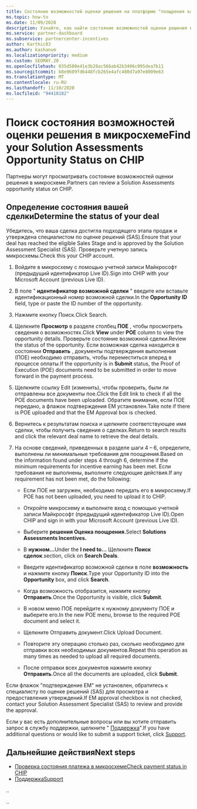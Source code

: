 ```yaml
---
title: Состояние возможностей оценки решения на платформе "поощрения каналов" (микросхема)
ms.topic: how-to
ms.date: 11/09/2020
description: Узнайте, как найти состояние возможностей оценки решения в микросхеме.
ms.service: partner-dashboard
ms.subservice: partnercenter-incentives
author: Karthic83
ms.author: kashanum
ms.localizationpriority: medium
ms.custom: SEOMAY.20
ms.openlocfilehash: 035d500e41e3b28ac566ab42b3406c095dea7b11
ms.sourcegitcommit: b8e9609fd6448fcb265e4afc480d7a97e8009e63
ms.translationtype: MT
ms.contentlocale: ru-RU
ms.lasthandoff: 11/10/2020
ms.locfileid: "94418182"
---
```

# <a name="find-your-solution-assessments-opportunity-status-on-chip"></a><span data-ttu-id="59490-103">Поиск состояния возможностей оценки решения в микросхеме</span><span class="sxs-lookup"><span data-stu-id="59490-103">Find your Solution Assessments Opportunity Status on CHIP</span></span>

<span data-ttu-id="59490-104">Партнеры могут просматривать состояние возможностей оценки решения в микросхеме.</span><span class="sxs-lookup"><span data-stu-id="59490-104">Partners can review a Solution Assessments opportunity status on CHIP.</span></span>

## <a name="determine-the-status-of-your-deal"></a><span data-ttu-id="59490-105">Определение состояния вашей сделки</span><span class="sxs-lookup"><span data-stu-id="59490-105">Determine the status of your deal</span></span>

<span data-ttu-id="59490-106">Убедитесь, что ваша сделка достигла подходящего этапа продаж и утверждена специалистом по оценке решений (SAS).</span><span class="sxs-lookup"><span data-stu-id="59490-106">Ensure that your deal has reached the eligible Sales Stage and is approved by the Solution Assessment Specialist (SAS).</span></span> <span data-ttu-id="59490-107">Проверьте учетную запись микросхемы.</span><span class="sxs-lookup"><span data-stu-id="59490-107">Check this your CHIP account.</span></span>

1. <span data-ttu-id="59490-108">Войдите в микросхему с помощью учетной записи Майкрософт (предыдущий идентификатор Live ID).</span><span class="sxs-lookup"><span data-stu-id="59490-108">Sign into CHIP with your Microsoft Account (previous Live ID).</span></span>
1. <span data-ttu-id="59490-109">В поле " **идентификатор возможной сделки** " введите или вставьте идентификационный номер возможной сделки.</span><span class="sxs-lookup"><span data-stu-id="59490-109">In the **Opportunity ID** field, type or paste the ID number of the opportunity.</span></span>
3. <span data-ttu-id="59490-110">Нажмите кнопку Поиск.</span><span class="sxs-lookup"><span data-stu-id="59490-110">Click Search.</span></span>

1. <span data-ttu-id="59490-111">Щелкните **Просмотр** в разделе столбец **ПОЕ** , чтобы просмотреть сведения о возможностях.</span><span class="sxs-lookup"><span data-stu-id="59490-111">Click **View** under **POE** column to view the opportunity details.</span></span> <span data-ttu-id="59490-112">Проверьте состояние возможной сделки.</span><span class="sxs-lookup"><span data-stu-id="59490-112">Review the status of the opportunity.</span></span> <span data-ttu-id="59490-113">Если возможная сделка находится в состоянии **Отправить** , документы подтверждения выполнения (ПОЕ) необходимо отправить, чтобы переместиться вперед в процессе оплаты.</span><span class="sxs-lookup"><span data-stu-id="59490-113">If the opportunity is in **Submit** status, the Proof of Execution (POE) documents need to be submitted in order to move forward in the payment process.</span></span>
 
1. <span data-ttu-id="59490-114">Щелкните ссылку Edit (изменить), чтобы проверить, были ли отправлены все документы пое.</span><span class="sxs-lookup"><span data-stu-id="59490-114">Click the Edit link to check if all the POE documents have been uploaded.</span></span> <span data-ttu-id="59490-115">Обратите внимание, если ПОЕ передано, а флажок подтверждения EM установлен.</span><span class="sxs-lookup"><span data-stu-id="59490-115">Take note if there is POE uploaded and that the EM Approval box is checked.</span></span>
 
1. <span data-ttu-id="59490-116">Вернитесь к результатам поиска и щелкните соответствующее имя сделки, чтобы получить сведения о сделках.</span><span class="sxs-lookup"><span data-stu-id="59490-116">Return to search results and click the relevant deal name to retrieve the deal details.</span></span> 

1. <span data-ttu-id="59490-117">На основе сведений, приведенных в разделе шаги 4 – 6, определите, выполнены ли минимальные требования для поощрения.</span><span class="sxs-lookup"><span data-stu-id="59490-117">Based on the information found under steps 4 through 6, determine if the minimum requirements for incentive earning has been met.</span></span> <span data-ttu-id="59490-118">Если требования не выполнены, выполните следующие действия.</span><span class="sxs-lookup"><span data-stu-id="59490-118">If any requirement has not been met, do the following:</span></span>
 
     - <span data-ttu-id="59490-119">Если ПОЕ не загружен, необходимо передать его в микросхему.</span><span class="sxs-lookup"><span data-stu-id="59490-119">If POE has not been uploaded, you need to upload it to CHIP.</span></span>
 
     - <span data-ttu-id="59490-120">Откройте микросхему и выполните вход с помощью учетной записи Майкрософт (предыдущий идентификатор Live ID).</span><span class="sxs-lookup"><span data-stu-id="59490-120">Open CHIP and sign in with your Microsoft Account (previous Live ID).</span></span>
 
     - <span data-ttu-id="59490-121">Выберите **решения Оценка поощрения.**</span><span class="sxs-lookup"><span data-stu-id="59490-121">Select **Solutions Assessments Incentives.**</span></span>

     - <span data-ttu-id="59490-122">В **нужном...**</span><span class="sxs-lookup"><span data-stu-id="59490-122">Under the **I need to…**</span></span> <span data-ttu-id="59490-123">Щелкните **Поиск сделок**.</span><span class="sxs-lookup"><span data-stu-id="59490-123">section, click on **Search Deals**.</span></span>

     - <span data-ttu-id="59490-124">Введите идентификатор возможной сделки в поле **возможность** и нажмите кнопку **Поиск**.</span><span class="sxs-lookup"><span data-stu-id="59490-124">Type your Opportunity ID into the **Opportunity** box, and click **Search**.</span></span>

     - <span data-ttu-id="59490-125">Когда возможность отобразится, нажмите кнопку **Отправить**.</span><span class="sxs-lookup"><span data-stu-id="59490-125">Once the Opportunity is visible, click **Submit**.</span></span>
  
     - <span data-ttu-id="59490-126">В новом меню ПОЕ перейдите к нужному документу ПОЕ и выберите его.</span><span class="sxs-lookup"><span data-stu-id="59490-126">In the new POE menu, browse to the required POE document and select it.</span></span>

     - <span data-ttu-id="59490-127">Щелкните Отправить документ.</span><span class="sxs-lookup"><span data-stu-id="59490-127">Click Upload Document.</span></span>

     - <span data-ttu-id="59490-128">Повторите эту операцию столько раз, сколько необходимо для отправки всех необходимых документов.</span><span class="sxs-lookup"><span data-stu-id="59490-128">Repeat this operation as many times as needed to upload all required documents.</span></span>

     - <span data-ttu-id="59490-129">После отправки всех документов нажмите кнопку **Отправить**.</span><span class="sxs-lookup"><span data-stu-id="59490-129">Once all the documents are uploaded, click **Submit**.</span></span>

<span data-ttu-id="59490-130">Если флажок "подтверждение EM" не установлен, обратитесь к специалисту по оценке решений (SAS) для просмотра и предоставления утверждений.</span><span class="sxs-lookup"><span data-stu-id="59490-130">If EM approval checkbox is not checked, contact your Solution Assessment Specialist (SAS) to review and provide the approval.</span></span>
 
<span data-ttu-id="59490-131">Если у вас есть дополнительные вопросы или вы хотите отправить запрос в службу поддержки, щелкните " [Поддержка](report-problems-with-partner-center.md)".</span><span class="sxs-lookup"><span data-stu-id="59490-131">If you have additional questions or would like to submit a support ticket, click [Support](report-problems-with-partner-center.md).</span></span>

## <a name="next-steps"></a><span data-ttu-id="59490-132">Дальнейшие действия</span><span class="sxs-lookup"><span data-stu-id="59490-132">Next steps</span></span>

- [<span data-ttu-id="59490-133">Проверка состояния платежа в микросхеме</span><span class="sxs-lookup"><span data-stu-id="59490-133">Check payment status in CHIP</span></span>](chip-payment-status.md)
- [<span data-ttu-id="59490-134">Поддержка</span><span class="sxs-lookup"><span data-stu-id="59490-134">Support</span></span>](report-problems-with-partner-center.md)

<span data-ttu-id="59490-135">.</span><span class="sxs-lookup"><span data-stu-id="59490-135">.</span></span>




<span data-ttu-id="59490-136">.</span><span class="sxs-lookup"><span data-stu-id="59490-136">.</span></span>






